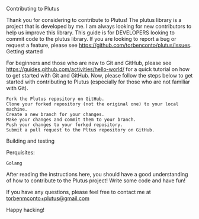Contributing to Plutus

Thank you for considering to contribute to Plutus! The plutus library is a project that is developed by me. I am always looking for new contributors to help us improve this library. This guide is for DEVELOPERS looking to commit code to the plutus library. If you are looking to report a bug or request a feature, please see https://github.com/torbenconto/plutus/issues.
Getting started

For beginners and those who are new to Git and GitHub, please see https://guides.github.com/activities/hello-world/ for a quick tutorial on how to get started with Git and GitHub. Now, please follow the steps below to get started with contributing to Plutus (especially for those who are not familiar with Git).

    Fork the Plutus repository on GitHub.
    Clone your forked repository (not the original one) to your local machine.
    Create a new branch for your changes.
    Make your changes and commit them to your branch.
    Push your changes to your forked repository.
    Submit a pull request to the Pltus repository on GitHub.

Building and testing

Perquisites:

    Golang
    

After reading the instructions here, you should have a good understanding of how to contribute to the Plutus project! Write some code and have fun!

If you have any questions, please feel free to contact me at torbenmconto+plutus@gmail.com

Happy hacking!
